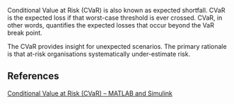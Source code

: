 Conditional Value at Risk (CVaR) is also known as expected shortfall. CVaR is the expected loss if that worst-case threshold is ever crossed. CVaR, in other words, quantifies the expected losses that occur beyond the VaR break point.

The CVaR provides insight for unexpected scenarios. The primary rationale is that at-risk organisations systematically under-estimate risk.
## References
[Conditional Value at Risk (CVaR) – MATLAB and Simulink](Conditional%20Value%20at%20Risk%20(CVaR)%20–%20MATLAB%20and%20Simulink.md)



